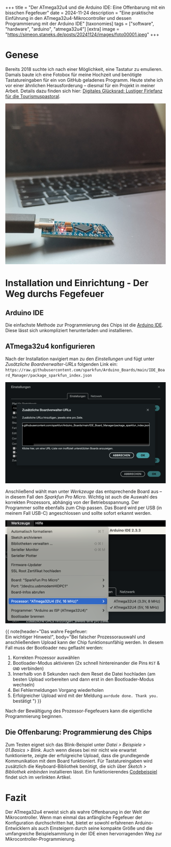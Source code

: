 +++
title = "Der ATmega32u4 und die Arduino IDE: Eine Offenbarung mit ein bisschen Fegefeuer"
date = 2024-11-24
description = "Eine praktische Einführung in den ATmega32u4-Mikrocontroller und dessen Programmierung mit der Arduino IDE"
[taxonomies]
tags = ["software", "hardware", "arduino", "atmega32u4"]
[extra]
image = "https://simeon.staneks.de/posts/20241124/images/foto00001.jpeg"
+++

# Genese

Bereits 2018 suchte ich nach einer Möglichkeit, eine Tastatur zu emulieren. Damals baute ich eine Fotobox für meine Hochzeit und benötigte Tastatureingaben für ein von GitHub geladenes Programm. Heute stehe ich vor einer ähnlichen Herausforderung – diesmal für ein Projekt in meiner Arbeit. Details dazu finden sich hier: [Digitales Glücksrad: Lustiger Firlefanz für die Tourismuspastoral](https://simeon.staneks.de/posts/20241120/).

![ATmega32u4: Pro Micro](images/foto00001.jpeg)

# Installation und Einrichtung - Der Weg durchs Fegefeuer

## Arduino IDE

Die einfachste Methode zur Programmierung des Chips ist die [Arduino IDE](https://www.arduino.cc/en/software). Diese lässt sich unkompliziert herunterladen und installieren.

## ATmega32u4 konfigurieren

Nach der Installation navigiert man zu den *Einstellungen* und fügt unter *Zusätzliche Boardverwalter-URLs* folgenden Link ein:
`https://raw.githubusercontent.com/sparkfun/Arduino_Boards/main/IDE_Board_Manager/package_sparkfun_index.json`

![Boardverwalter](images/foto00002.png)

Anschließend wählt man unter *Werkzeuge* das entsprechende Board aus – in diesem Fall den *Sparkfun Pro Micro*. Wichtig ist auch die Auswahl des korrekten Prozessors, abhängig von der Betriebsspannung. Der Programmer sollte ebenfalls zum Chip passen. Das Board wird per USB (in meinem Fall USB-C) angeschlossen und sollte sofort erkannt werden.

![Prozessor](images/foto00003.png)

{{ note(header="Das wahre Fegefeuer: <br>Ein wichtiger Hinweis!", body="Bei falscher Prozessorauswahl und anschließendem Upload kann der Chip funktionsunfähig werden. In diesem Fall muss der Bootloader neu geflasht werden:

1. Korrekten Prozessor auswählen
2. Bootloader-Modus aktivieren (2x schnell hintereinander die Pins `RST` & `GND` verbinden)
3. Innerhalb von 8 Sekunden nach dem Reset die Datei hochladen (am besten Upload vorbereiten und dann erst in den Bootloader-Modus wechseln)
4. Bei Fehlermeldungen Vorgang wiederholen
5. Erfolgreicher Upload wird mit der Meldung `avrdude done. Thank you.` bestätigt
") }}

Nach der Bewältigung des Prozessor-Fegefeuers kann die eigentliche Programmierung beginnen.

## Die Offenbarung: Programmierung des Chips

Zum Testen eignet sich das Blink-Beispiel unter *Datei > Beispiele > 01.Basics > Blink*. Auch wenn dieses bei mir nicht wie erwartet funktionierte, zeigte der erfolgreiche Upload, dass die grundlegende Kommunikation mit dem Board funktioniert. Für Tastatureingaben wird zusätzlich die Keyboard-Bibliothek benötigt, die sich über *Sketch > Bibliothek einbinden* installieren lässt. Ein funktionierendes [Codebeispiel](https://simeon.staneks.de/posts/20241120/#codebeispiel) findet sich im verlinkten Artikel.

# Fazit

Der ATmega32u4 erweist sich als wahre Offenbarung in der Welt der Mikrocontroller. Wenn man einmal das anfängliche Fegefeuer der Konfiguration durchschritten hat, bietet er sowohl erfahrenen Arduino-Entwicklern als auch Einsteigern durch seine kompakte Größe und die umfangreiche Beispielsammlung in der IDE einen hervorragenden Weg zur Mikrocontroller-Programmierung.